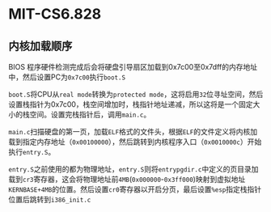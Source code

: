 # MIT-CS6.828

## 内核加载顺序

BIOS 程序硬件检测完成后会将硬盘引导扇区加载到0x7c00至0x7dff的内存地址中，然后设置PC为`0x7c00`执行`boot.S`

`boot.S`将CPU从`real mode`转换为`protected mode`，这将启用`32`位寻址空间，然后设置栈指针为0x7c00，栈空间增加时，栈指针地址递减，所以这将是一个固定大小的栈空间。设置完栈指针后，调用`main.c`。

`main.c`扫描硬盘的第一页，加载`ELF`格式的文件头，根据`ELF`的文件定义将内核加载到指定内存地址（`0x00100000`），然后跳转到内核程序入口（`0x0010000c`）开始执行`entry.S`。

`entry.S`之前使用的都为物理地址，`entry.S`则将`entrypgdir.c`中定义的页目录加载到`cr3`寄存器，这会将物理地址前`4MB`(`0x000000`-`0x3ff000`)映射到虚拟地址`KERNBASE+4MB`的位置。然后设置`cr0`寄存器以开启分页，最后设置`%esp`指定栈指针位置后跳转到`i386_init.c`
